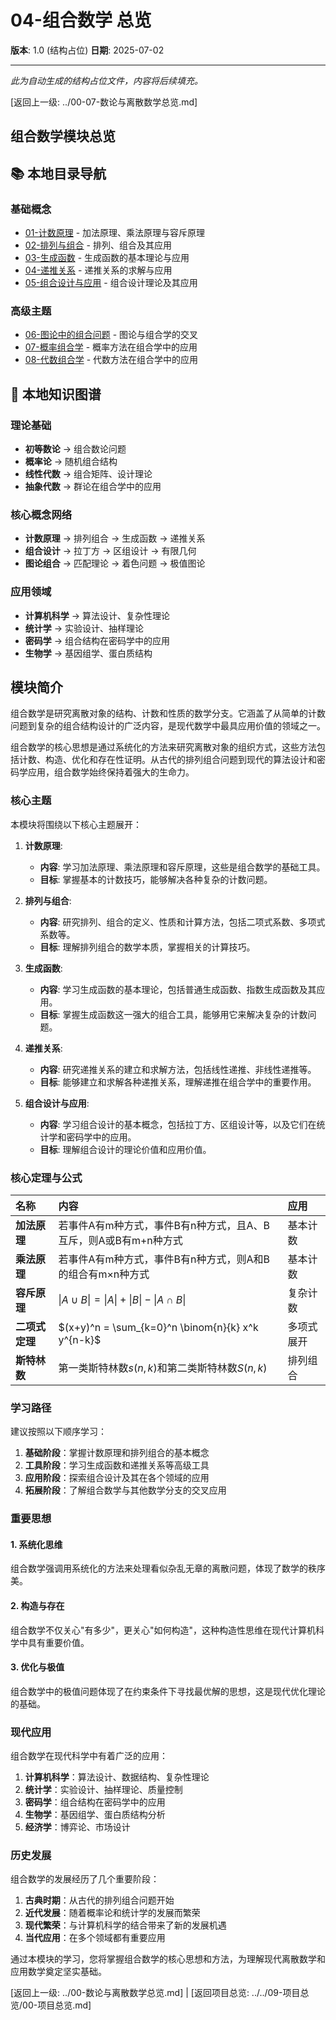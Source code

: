 # 04-组合数学 总览

**版本**: 1.0 (结构占位)
**日期**: 2025-07-02

---

*此为自动生成的结构占位文件，内容将后续填充。*

[返回上一级: ../00-07-数论与离散数学总览.md]

## 组合数学模块总览

## 📚 本地目录导航

### 基础概念

- [01-计数原理](./01-计数原理.md) - 加法原理、乘法原理与容斥原理
- [02-排列与组合](./02-排列与组合.md) - 排列、组合及其应用
- [03-生成函数](./03-生成函数.md) - 生成函数的基本理论与应用
- [04-递推关系](./04-递推关系.md) - 递推关系的求解与应用
- [05-组合设计与应用](./05-组合设计与应用.md) - 组合设计理论及其应用

### 高级主题

- [06-图论中的组合问题](./06-图论中的组合问题.md) - 图论与组合学的交叉
- [07-概率组合学](./07-概率组合学.md) - 概率方法在组合学中的应用
- [08-代数组合学](./08-代数组合学.md) - 代数方法在组合学中的应用

## 🧠 本地知识图谱

### 理论基础

- **初等数论** → 组合数论问题
- **概率论** → 随机组合结构
- **线性代数** → 组合矩阵、设计理论
- **抽象代数** → 群论在组合学中的应用

### 核心概念网络

- **计数原理** → 排列组合 → 生成函数 → 递推关系
- **组合设计** → 拉丁方 → 区组设计 → 有限几何
- **图论组合** → 匹配理论 → 着色问题 → 极值图论

### 应用领域

- **计算机科学** → 算法设计、复杂性理论
- **统计学** → 实验设计、抽样理论
- **密码学** → 组合结构在密码学中的应用
- **生物学** → 基因组学、蛋白质结构

## 模块简介

组合数学是研究离散对象的结构、计数和性质的数学分支。它涵盖了从简单的计数问题到复杂的组合结构设计的广泛内容，是现代数学中最具应用价值的领域之一。

组合数学的核心思想是通过系统化的方法来研究离散对象的组织方式，这些方法包括计数、构造、优化和存在性证明。从古代的排列组合问题到现代的算法设计和密码学应用，组合数学始终保持着强大的生命力。

### 核心主题

本模块将围绕以下核心主题展开：

1. **计数原理**:
    - **内容**: 学习加法原理、乘法原理和容斥原理，这些是组合数学的基础工具。
    - **目标**: 掌握基本的计数技巧，能够解决各种复杂的计数问题。

2. **排列与组合**:
    - **内容**: 研究排列、组合的定义、性质和计算方法，包括二项式系数、多项式系数等。
    - **目标**: 理解排列组合的数学本质，掌握相关的计算技巧。

3. **生成函数**:
    - **内容**: 学习生成函数的基本理论，包括普通生成函数、指数生成函数及其应用。
    - **目标**: 掌握生成函数这一强大的组合工具，能够用它来解决复杂的计数问题。

4. **递推关系**:
    - **内容**: 研究递推关系的建立和求解方法，包括线性递推、非线性递推等。
    - **目标**: 能够建立和求解各种递推关系，理解递推在组合学中的重要作用。

5. **组合设计与应用**:
    - **内容**: 学习组合设计的基本概念，包括拉丁方、区组设计等，以及它们在统计学和密码学中的应用。
    - **目标**: 理解组合设计的理论价值和应用价值。

### 核心定理与公式

| 名称 | 内容 | 应用 |
| :--- | :--- | :--- |
| **加法原理** | 若事件A有m种方式，事件B有n种方式，且A、B互斥，则A或B有m+n种方式 | 基本计数 |
| **乘法原理** | 若事件A有m种方式，事件B有n种方式，则A和B的组合有m×n种方式 | 基本计数 |
| **容斥原理** | $\|A \cup B\| = \|A\| + \|B\| - \|A \cap B\|$ | 复杂计数 |
| **二项式定理** | $(x+y)^n = \sum_{k=0}^n \binom{n}{k} x^k y^{n-k}$ | 多项式展开 |
| **斯特林数** | 第一类斯特林数$s(n,k)$和第二类斯特林数$S(n,k)$ | 排列组合 |

### 学习路径

建议按照以下顺序学习：

1. **基础阶段**：掌握计数原理和排列组合的基本概念
2. **工具阶段**：学习生成函数和递推关系等高级工具
3. **应用阶段**：探索组合设计及其在各个领域的应用
4. **拓展阶段**：了解组合数学与其他数学分支的交叉应用

### 重要思想

#### 1. 系统化思维

组合数学强调用系统化的方法来处理看似杂乱无章的离散问题，体现了数学的秩序美。

#### 2. 构造与存在

组合数学不仅关心"有多少"，更关心"如何构造"，这种构造性思维在现代计算机科学中具有重要价值。

#### 3. 优化与极值

组合数学中的极值问题体现了在约束条件下寻找最优解的思想，这是现代优化理论的基础。

### 现代应用

组合数学在现代科学中有着广泛的应用：

1. **计算机科学**：算法设计、数据结构、复杂性理论
2. **统计学**：实验设计、抽样理论、质量控制
3. **密码学**：组合结构在密码学中的应用
4. **生物学**：基因组学、蛋白质结构分析
5. **经济学**：博弈论、市场设计

### 历史发展

组合数学的发展经历了几个重要阶段：

1. **古典时期**：从古代的排列组合问题开始
2. **近代发展**：随着概率论和统计学的发展而繁荣
3. **现代繁荣**：与计算机科学的结合带来了新的发展机遇
4. **当代应用**：在多个领域都有重要应用

通过本模块的学习，您将掌握组合数学的核心思想和方法，为理解现代离散数学和应用数学奠定坚实基础。

[返回上一级: ../00-数论与离散数学总览.md] | [返回项目总览: ../../09-项目总览/00-项目总览.md]
